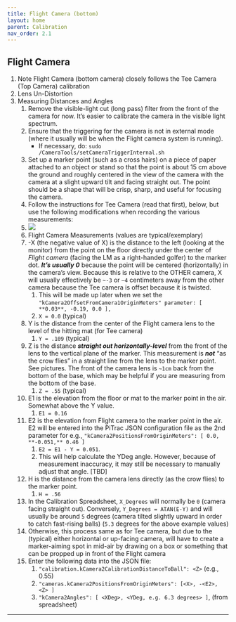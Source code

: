 ```yaml
---
title: Flight Camera (bottom)
layout: home
parent: Calibration
nav_order: 2.1
---
```


## Flight Camera

1. Note Flight Camera (bottom camera) closely follows the Tee Camera (Top Camera) calibration  
2. Lens Un-Distortion  
3. Measuring Distances and Angles  
    1. Remove the visible-light cut (long pass) filter from the front of the camera for now. It’s easier to calibrate the camera in the visible light spectrum.  
    2. Ensure that the triggering for the camera is not in external mode (where it usually will be when the Flight camera system is running).    
        - If necessary, do: `sudo /CameraTools/setCameraTriggerInternal.sh`   
    3. Set up a marker point (such as a cross hairs) on a piece of paper attached to an object or stand so that the point is about 15 cm above the ground and roughly centered in the view of the camera with the camera at a slight upward tilt and facing straight out.  The point should be a shape that will be crisp, sharp, and useful for focusing the camera.  
    4. Follow the instructions for Tee Camera (read that first), below, but use the following modifications when recording the various measurements:  
    5. 
       ![](../assets/images/camera/image6.png)
    6. Flight Camera Measurements (values are typical/exemplary)  
    7. -X (the negative value of X) is the distance to the left (looking at the monitor) from the point on the floor directly under the center of *Flight camera* (facing the LM as a right-handed golfer) to the marker dot. ***It’s usually 0*** because the point will be centered (horizontally) in the camera’s view. Because this is relative to the OTHER camera, X will usually effectively be `~-3` or `–4` centimeters away from the other camera because the Tee camera is offset because it is twisted.    
        1. This will be made up later when we set the 
        `"kCamera2OffsetFromCamera1OriginMeters" parameter: [ **0.03**, -0.19, 0.0 ],`
        2. `X = 0.0` (typical) 
    8. Y is the distance from the center of the Flight camera lens to the level of the hitting mat (for Tee camera)  
        1. `Y = .109`  (typical)  
    9. Z is the distance ***straight out horizontally-level*** from the front of the lens to the vertical plane of the marker.  This measurement is ***not*** “as the crow flies” in a straight line from the lens to the marker point.  See pictures.  The front of the camera lens is `~1cm` back from the bottom of the base, which may be helpful if you are measuring from the bottom of the base.  
        1. `Z = .55` (typical)  
    10. E1 is the elevation from the floor or mat to the marker point in the air. Somewhat above the Y value.  
        1. `E1 = 0.16` 
    11. E2 is the elevation from Flight camera to the marker point in the air.  E2 will be entered into the PiTrac JSON configuration file as the 2nd parameter for e.g.,  `"kCamera2PositionsFromOriginMeters": [ 0.0, **-0.051,** 0.46 ]`  
        1. `E2 = E1 - Y = 0.051`.  
        2. This will help calculate the YDeg angle.  However, because of measurement inaccuracy, it may still be necessary to manually adjust that angle. [TBD]  
    12. H is the distance from the camera lens directly (as the crow flies) to the marker point.   
        1. `H = .56`
    13. In the Calibration Spreadsheet, `X_Degrees` will normally be `0` (camera facing straight out).  Conversely, `Y_Degrees = ATAN(E-Y)` and will usually be around `5` degrees (camera tilted slightly upward in order to catch fast-rising balls) (`5.3` degrees for the above example values)  
    14. Otherwise, this process same as for Tee camera, but due to the (typical) either horizontal or up-facing camera, will have to create a marker-aiming spot in mid-air by drawing on a box or something that can be propped up in front of the Flight camera  
    15. Enter the following data into the JSON file:  
        1. `"calibration.kCamera2CalibrationDistanceToBall": <Z>`  (e.g., 0.55)  
        2. `"cameras.kCamera2PositionsFromOriginMeters": [<X>, -<E2>, <Z> ]`  
        3. `"kCamera2Angles": [ <XDeg>, <YDeg, e.g. 6.3 degrees> ]`,  (from spreadsheet)  
        
----